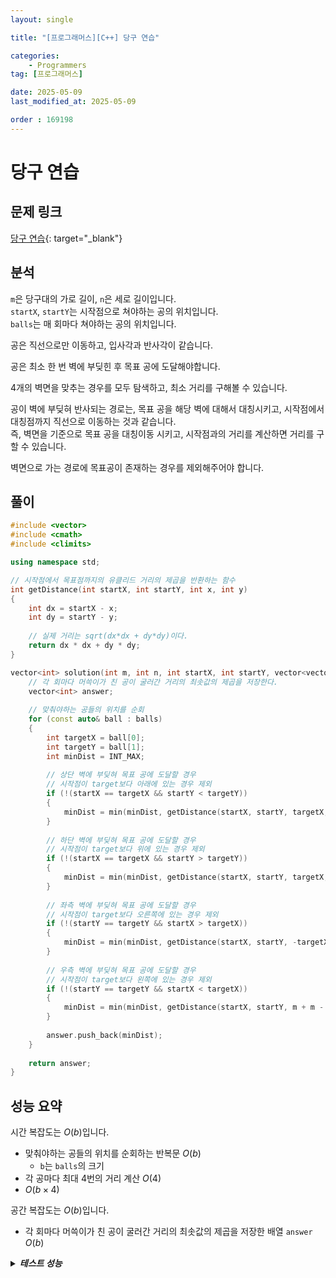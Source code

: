 ```yaml
---
layout: single

title: "[프로그래머스][C++] 당구 연습"

categories:
    - Programmers
tag: [프로그래머스]

date: 2025-05-09
last_modified_at: 2025-05-09

order : 169198
---
```


# 당구 연습

## 문제 링크

[당구 연습](https://school.programmers.co.kr/learn/courses/30/lessons/169198){: target="_blank"}

## 분석

`m`은 당구대의 가로 길이, `n`은 세로 길이입니다.  
`startX`, `startY`는 시작점으로 쳐야하는 공의 위치입니다.  
`balls`는 매 회마다 쳐야하는 공의 위치입니다.

공은 직선으로만 이동하고, 입사각과 반사각이 같습니다.

공은 최소 한 번 벽에 부딪힌 후 목표 공에 도달해야합니다.

4개의 벽면을 맞추는 경우를 모두 탐색하고, 최소 거리를 구해볼 수 있습니다.

공이 벽에 부딪혀 반사되는 경로는, 목표 공을 해당 벽에 대해서 대칭시키고, 시작점에서 대칭점까지 직선으로 이동하는 것과 같습니다.  
즉, 벽면을 기준으로 목표 공을 대칭이동 시키고, 시작점과의 거리를 계산하면 거리를 구할 수 있습니다.

벽면으로 가는 경로에 목표공이 존재하는 경우를 제외해주어야 합니다.

## 풀이

```cpp
#include <vector>
#include <cmath>
#include <climits>

using namespace std;

// 시작점에서 목표점까지의 유클리드 거리의 제곱을 반환하는 함수
int getDistance(int startX, int startY, int x, int y)
{
    int dx = startX - x;
    int dy = startY - y;
    
    // 실제 거리는 sqrt(dx*dx + dy*dy)이다.
    return dx * dx + dy * dy;
}

vector<int> solution(int m, int n, int startX, int startY, vector<vector<int>> balls) {
    // 각 회마다 머쓱이가 친 공이 굴러간 거리의 최솟값의 제곱을 저장한다.
    vector<int> answer;
    
    // 맞춰야하는 공들의 위치를 순회
    for (const auto& ball : balls)
    {
        int targetX = ball[0];
        int targetY = ball[1];
        int minDist = INT_MAX;
        
        // 상단 벽에 부딪혀 목표 공에 도달할 경우
        // 시작점이 target보다 아래에 있는 경우 제외
        if (!(startX == targetX && startY < targetY))
        {
            minDist = min(minDist, getDistance(startX, startY, targetX, n + n - targetY));
        }
        
        // 하단 벽에 부딪혀 목표 공에 도달할 경우
        // 시작점이 target보다 위에 있는 경우 제외
        if (!(startX == targetX && startY > targetY))
        {
            minDist = min(minDist, getDistance(startX, startY, targetX, -targetY));
        }
        
        // 좌측 벽에 부딪혀 목표 공에 도달할 경우
        // 시작점이 target보다 오른쪽에 있는 경우 제외
        if (!(startY == targetY && startX > targetX))
        {
            minDist = min(minDist, getDistance(startX, startY, -targetX, targetY));
        }
        
        // 우측 벽에 부딪혀 목표 공에 도달할 경우
        // 시작점이 target보다 왼쪽에 있는 경우 제외
        if (!(startY == targetY && startX < targetX))
        {
            minDist = min(minDist, getDistance(startX, startY, m + m - targetX, targetY));
        }
        
        answer.push_back(minDist);
    }
    
    return answer;
}
```

## 성능 요약

시간 복잡도는 $O(b)$입니다.

- 맞춰야하는 공들의 위치를 순회하는 반복문 $O(b)$
    + `b`는 `balls`의 크기
- 각 공마다 최대 4번의 거리 계산 $O(4)$
- $O(b \times 4)$

공간 복잡도는 $O(b)$입니다.

- 각 회마다 머쓱이가 친 공이 굴러간 거리의 최솟값의 제곱을 저장한 배열 `answer` $O(b)$

<details>
<summary><h5 style="display: inline;">테스트 성능</h5></summary>
<div markdown="1">

테스트 1 〉 통과 (0.21ms, 4.21MB)  
테스트 2 〉 통과 (0.23ms, 4.14MB)  
테스트 3 〉 통과 (0.04ms, 4.01MB)  
테스트 4 〉 통과 (0.12ms, 3.8MB)  
테스트 5 〉 통과 (0.04ms, 4.19MB)  
테스트 6 〉 통과 (0.18ms, 4.2MB)  
테스트 7 〉 통과 (0.20ms, 4.21MB)  
테스트 8 〉 통과 (0.05ms, 4.14MB)  
테스트 9 〉 통과 (0.07ms, 4.15MB)  
테스트 10 〉 통과 (0.33ms, 3.89MB)  
테스트 11 〉 통과 (0.22ms, 3.68MB)  
테스트 12 〉 통과 (0.21ms, 4.21MB)  
테스트 13 〉 통과 (0.23ms, 3.96MB)  
테스트 14 〉 통과 (0.05ms, 4.21MB)  
테스트 15 〉 통과 (0.13ms, 3.77MB)  
테스트 16 〉 통과 (0.11ms, 4.15MB)  
테스트 17 〉 통과 (0.08ms, 3.77MB)  
테스트 18 〉 통과 (0.11ms, 4.22MB)  
테스트 19 〉 통과 (0.15ms, 4.21MB)  
테스트 20 〉 통과 (0.17ms, 4.14MB)  
테스트 21 〉 통과 (0.18ms, 4.29MB)  
테스트 22 〉 통과 (0.22ms, 3.73MB)  
테스트 23 〉 통과 (0.07ms, 4.2MB)  
테스트 24 〉 통과 (0.16ms, 4.16MB)  
테스트 25 〉 통과 (0.17ms, 4.15MB)  
테스트 26 〉 통과 (0.13ms, 4.19MB)  
테스트 27 〉 통과 (0.04ms, 4.21MB)  
테스트 28 〉 통과 (0.20ms, 4.14MB)  
테스트 29 〉 통과 (0.01ms, 4.16MB)  
테스트 30 〉 통과 (0.01ms, 4.05MB)  
테스트 31 〉 통과 (0.21ms, 4.21MB)  
테스트 32 〉 통과 (0.42ms, 3.91MB)  
테스트 33 〉 통과 (0.04ms, 4.14MB)  
테스트 34 〉 통과 (0.12ms, 4.24MB)  
테스트 35 〉 통과 (0.04ms, 4.13MB)  
테스트 36 〉 통과 (0.21ms, 3.91MB)  

</div>
</details>